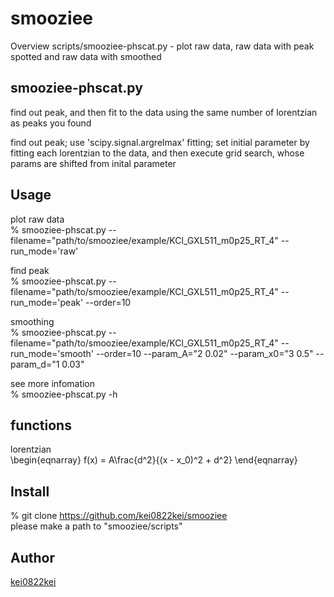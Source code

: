 smooziee
========

Overview
scripts/smooziee-phscat.py - plot raw data, raw data with peak spotted and raw data with smoothed


## smooziee-phscat.py
find out peak, and then fit to the data using the same number of lorentzian as peaks you found

   find out peak; use 'scipy.signal.argrelmax'
   fitting; set initial parameter by fitting each lorentzian to the data,
            and then execute grid search, whose params are shifted from inital parameter


## Usage
plot raw data  
% smooziee-phscat.py --filename="path/to/smooziee/example/KCl_GXL511_m0p25_RT_4" --run_mode='raw'

find peak  
% smooziee-phscat.py --filename="path/to/smooziee/example/KCl_GXL511_m0p25_RT_4" --run_mode='peak' --order=10

smoothing  
% smooziee-phscat.py --filename="path/to/smooziee/example/KCl_GXL511_m0p25_RT_4" --run_mode='smooth' --order=10 --param_A="2 0.02" --param_x0="3 0.5" --param_d="1 0.03"

see more infomation  
% smooziee-phscat.py -h


## functions
lorentzian  
\begin{eqnarray}
    f(x) = A\frac{d^2}{(x - x_0)^2 + d^2}
\end{eqnarray}


## Install
% git clone https://github.com/kei0822kei/smooziee  
please make a path to "smooziee/scripts"


## Author

[kei0822kei](https://github.com/kei0822kei)
